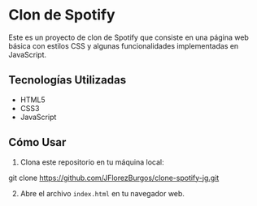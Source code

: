 # Clon de Spotify 
Este es un proyecto de clon de Spotify que consiste en una página web básica con estilos CSS y 
algunas funcionalidades implementadas en JavaScript.

## Tecnologías Utilizadas

- HTML5
- CSS3
- JavaScript

## Cómo Usar

1. Clona este repositorio en tu máquina local:

git clone https://github.com/JFlorezBurgos/clone-spotify-jg.git

2. Abre el archivo `index.html` en tu navegador web.

